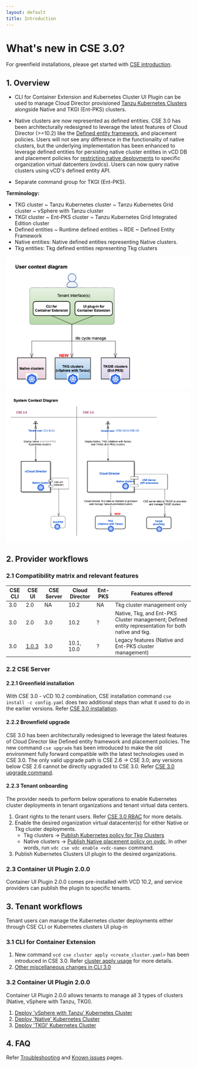 ```yaml
---
layout: default
title: Introduction
---
```

# What's new in CSE 3.0?

For greenfield installations, please get started with [CSE introduction](INTRO.html).
<a name="overview"></a>
## 1. Overview
* CLI for Container Extension and Kubernetes Cluster UI Plugin can be used to
manage Cloud Director provisioned [Tanzu Kubernetes Clusters](https://docs-staging.vmware.com/en/draft/VMware-Cloud-Director/10.2/VMware-Cloud-Director-Service-Provider-Admin-Portal-Guide/GUID-E9839D4E-3024-445E-9D08-372113CF6FE0.html)
 alongside Native and TKGI (Ent-PKS) clusters.

* Native clusters are now represented as defined entities. CSE 3.0 has been
architecturally redesigned to leverage the latest features of Cloud Director
(>=10.2) like the [Defined entity framework](https://docs-staging.vmware.com/en/draft/VMware-Cloud-Director/10.2/VMware-Cloud-Director-Service-Provider-Admin-Portal-Guide/GUID-0749DEA0-08A2-4F32-BDD7-D16869578F96.html),
and placement policies. Users will not see any difference in the functionality
of native clusters, but the underlying implementation has been enhanced to
leverage defined entities for persisting native cluster entities in vCD DB and
placement policies for [restricting native  deployments](TEMPLATE_MANAGEMENT.html#restrict_templates)
to specific organization virtual datcenters (ovdcs). Users can now query native
clusters using vCD's defined entity API.

* Separate command group for TKGI (Ent-PKS).

**Terminology:**
* TKG cluster ~ Tanzu Kubernetes  cluster ~ Tanzu Kubernetes Grid cluster ~ vSphere with Tanzu cluster
* TKGI cluster ~ Ent-PKS cluster ~ Tanzu Kubernetes Grid Integrated Edition cluster
* Defined entities ~ Runtime defined entities ~ RDE ~ Defined Entity Framework
* Native entities: Native defined entities representing Native clusters.
* Tkg entities: Tkg defined entities representing Tkg clusters

![user-ctx](img/cse30-user-ctx.png)
![system-ctx](img/cse30-system-ctx.png)

<a name="provider-workflows"></a>
## 2. Provider workflows

<a name="cse30-compatibility-matrix"></a>
### 2.1 Compatibility matrix and relevant features

| CSE CLI | CSE UI | CSE Server | Cloud Director | Ent-PKS | Features offered                                                                                    |
|---------|--------|------------|----------------|---------|-----------------------------------------------------------------------------------------------------|
| 3.0     | 2.0    | NA         | 10.2           | NA      | Tkg cluster management only                                                                         |
| 3.0     | 2.0    | 3.0        | 10.2           | ?       | Native, Tkg, and Ent-PKS Cluster management; Defined entity representation for both native and tkg. |
| 3.0     | [1.0.3](./CSE_UI_PLUGIN.md)  | 3.0        | 10.1, 10.0     | ?       | Legacy features (Native and Ent-PKS cluster management)                                             |

### 2.2 CSE Server
#### 2.2.1 Greenfield installation
With CSE 3.0 - vCD 10.2 combination, CSE installation command
`cse install -c config.yaml` does two additional steps than what it used to do
in the earlier versions. Refer [CSE 3.0 installation](CSE_SERVER_MANAGEMENT.html#cse30-greenfield).

#### 2.2.2 Brownfield upgrade
CSE 3.0 has been architecturally redesigned to leverage the latest features of
Cloud Director like Defined entity framework and placement policies. The new
command `cse upgrade` has been introduced to make the old environment fully
forward compatible with the latest technologies used in CSE 3.0. The only
valid upgrade path is CSE 2.6 → CSE 3.0; any versions below CSE 2.6 cannot be
directly upgraded to CSE 3.0. Refer [CSE 3.0 upgrade command](CSE_SERVER_MANAGEMENT.html#cse30-upgrade-cmd).

#### 2.2.3 Tenant onboarding
The provider needs to perform below operations to enable Kubernetes cluster
deployments in tenant organizations and tenant virtual data centers.
1. Grant rights to the tenant users. Refer [CSE 3.0 RBAC](RBAC.html#DEF-RBAC) for more details.
2. Enable the desired organization virtual datacenter(s) for either Native or Tkg cluster deployments.
    * Tkg clusters → [Publish Kubernetes policy for Tkg Clusters](https://docs-staging.vmware.com/en/draft/VMware-Cloud-Director/10.2/VMware-Cloud-Director-Service-Provider-Admin-Portal-Guide/GUID-E9839D4E-3024-445E-9D08-372113CF6FE0.html)
    * Native clusters → [Publish Native placement policy on ovdc](TEMPLATE_MANAGEMENT.html#restrict_templates).
    In other words, run `vdc cse vdc enable <vdc-name>` command.
3. Publish Kubernetes Clusters UI plugin to the desired organizations.

### 2.3 Container UI Plugin 2.0.0
Container UI Plugin 2.0.0 comes pre-installed with VCD 10.2, and service providers can publish the plugin to specific tenants.

## 3. Tenant workflows
Tenant users can manage the Kubernetes cluster deployments either through CSE CLI or Kubernetes clusters UI plug-in

### 3.1 CLI for Container Extension
1. New command `vcd cse cluster apply <create_cluster.yaml>` has been introduced
 in CSE 3.0. Refer [cluster apply usage](CLUSTER_MANAGEMENT.html#cse30_cluster_apply) for more details.
2. [Other miscellaneous changes in CLI 3.0](CLUSTER_MANAGEMENT.html#cse30_cli_changes)

### 3.2 Container UI Plugin 2.0.0
Container UI Plugin 2.0.0 allows tenants to manage all 3 types of clusters (Native, vSphere with Tanzu, TKGI).

1. [Deploy 'vSphere with Tanzu' Kubernetes Cluster](https://docs-staging.vmware.com/en/draft/VMware-Cloud-Director/10.2/VMware-Cloud-Director-Tenant-Portal-Guide/GUID-CA4A2F24-3E7C-4992-9E54-61AB8A4B80E7.html)
2. [Deploy 'Native' Kubernetes Cluster](https://docs-staging.vmware.com/en/draft/VMware-Cloud-Director/10.2/VMware-Cloud-Director-Tenant-Portal-Guide/GUID-F831C6A1-8280-4376-A6D9-9D997D987E91.html)
3. [Deploy 'TKGI' Kubernetes Cluster](https://docs-staging.vmware.com/en/draft/VMware-Cloud-Director/10.2/VMware-Cloud-Director-Tenant-Portal-Guide/GUID-1BDF9D95-1484-4C9D-8748-26C8FC773530.html)

<a name="faq"></a>
## 4. FAQ
Refer [Troubleshooting](TROUBLESHOOTING.html) and [Known issues](KNOWN_ISSUES.html) pages.
